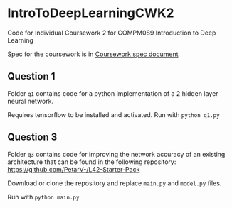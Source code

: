 # IntroToDeepLearningCWK2

Code for Individual Coursework 2 for COMPM089 Introduction to Deep Learning

Spec for the coursework is in [Coursework spec document](individual_2_spec.pdf)

## Question 1

Folder `q1` contains code for a python implementation of a 2 hidden layer neural network.

Requires tensorflow to be installed and activated. Run with `python q1.py`

## Question 3

Folder `q3` contains code for improving the network accuracy of an existing architecture that can be found in the following repository: https://github.com/PetarV-/L42-Starter-Pack

Download or clone the repository and replace `main.py` and `model.py` files.

Run with `python main.py`
